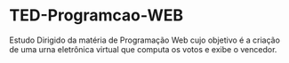 # TED-Programcao-WEB
Estudo Dirigido da matéria de Programação Web cujo objetivo é a criação de uma urna eletrônica virtual que computa os votos e exibe o vencedor.
